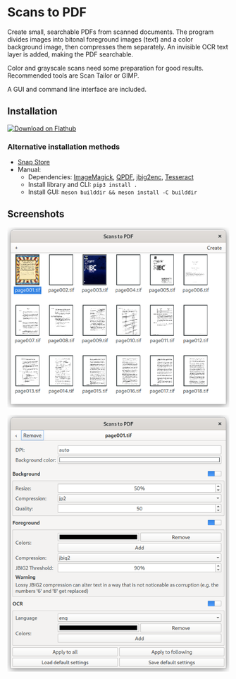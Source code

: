 # Scans to PDF

Create small, searchable PDFs from scanned documents.
The program divides images into bitonal foreground images (text)
and a color background image, then compresses them separately.
An invisible OCR text layer is added, making the PDF searchable.

Color and grayscale scans need some preparation for good results.
Recommended tools are Scan Tailor or GIMP.

A GUI and command line interface are included.

## Installation

<a href='https://flathub.org/apps/details/com.github.unrud.djpdf'><img width='240' alt='Download on Flathub' src='https://flathub.org/assets/badges/flathub-badge-en.png'/></a>

### Alternative installation methods

  * [Snap Store](https://snapcraft.io/djpdf)
  * Manual:
      * Dependencies: [ImageMagick](http://www.imagemagick.org/), [QPDF](https://github.com/qpdf/qpdf),
        [jbig2enc](https://github.com/agl/jbig2enc), [Tesseract](https://github.com/tesseract-ocr/tesseract)
      * Install library and CLI: `pip3 install .`
      * Install GUI: `meson builddir && meson install -C builddir`

## Screenshots

![screenshot 1](https://raw.githubusercontent.com/Unrud/djpdf/master/screenshots/1.png)

![screenshot 2](https://raw.githubusercontent.com/Unrud/djpdf/master/screenshots/2.png)
